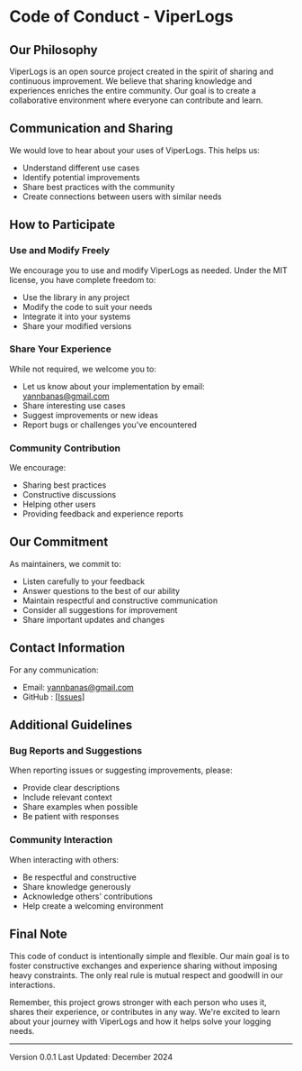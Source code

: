 # Code of Conduct - ViperLogs

## Our Philosophy

ViperLogs is an open source project created in the spirit of sharing and continuous improvement. We believe that sharing knowledge and experiences enriches the entire community. Our goal is to create a collaborative environment where everyone can contribute and learn.

## Communication and Sharing

We would love to hear about your uses of ViperLogs. This helps us:
- Understand different use cases
- Identify potential improvements
- Share best practices with the community
- Create connections between users with similar needs

## How to Participate

### Use and Modify Freely
We encourage you to use and modify ViperLogs as needed. Under the MIT license, you have complete freedom to:
- Use the library in any project
- Modify the code to suit your needs
- Integrate it into your systems
- Share your modified versions

### Share Your Experience
While not required, we welcome you to:
- Let us know about your implementation by email: yannbanas@gmail.com
- Share interesting use cases
- Suggest improvements or new ideas
- Report bugs or challenges you've encountered

### Community Contribution
We encourage:
- Sharing best practices
- Constructive discussions
- Helping other users
- Providing feedback and experience reports

## Our Commitment

As maintainers, we commit to:
- Listen carefully to your feedback
- Answer questions to the best of our ability
- Maintain respectful and constructive communication
- Consider all suggestions for improvement
- Share important updates and changes

## Contact Information

For any communication:
- Email: yannbanas@gmail.com
- GitHub : [[Issues]](https://github.com/yannbanas/ViperLogs/issues)

## Additional Guidelines

### Bug Reports and Suggestions
When reporting issues or suggesting improvements, please:
- Provide clear descriptions
- Include relevant context
- Share examples when possible
- Be patient with responses

### Community Interaction
When interacting with others:
- Be respectful and constructive
- Share knowledge generously
- Acknowledge others' contributions
- Help create a welcoming environment

## Final Note

This code of conduct is intentionally simple and flexible. Our main goal is to foster constructive exchanges and experience sharing without imposing heavy constraints. The only real rule is mutual respect and goodwill in our interactions.

Remember, this project grows stronger with each person who uses it, shares their experience, or contributes in any way. We're excited to learn about your journey with ViperLogs and how it helps solve your logging needs.

---

Version 0.0.1
Last Updated: December 2024